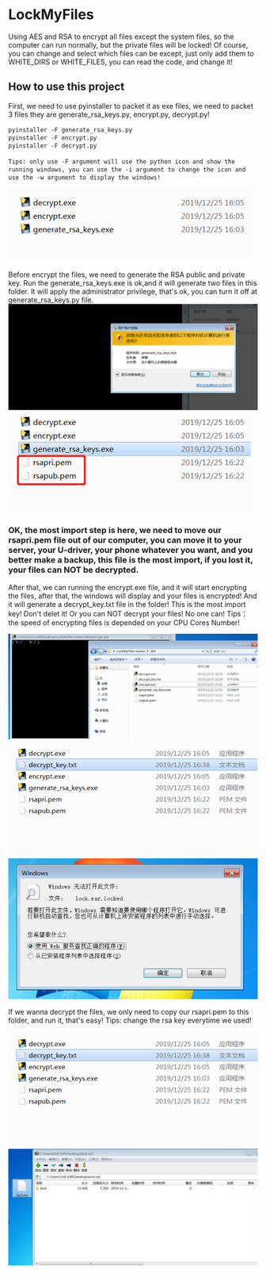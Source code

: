 # LockMyFiles
Using AES and RSA to encrypt all files except the system files, so the computer can run normally, but the private files will be locked! Of course, you can change and select which files can be except, just only add them to WHITE_DIRS or WHITE_FILES, you can read the code, and change it!

## How to use this project

First, we need to use pyinstaller to packet it as exe files, we need to packet 3 files they are generate_rsa_keys.py, encrypt.py, decrypt.py!

	pyinstaller -F generate_rsa_keys.py
	pyinstaller -F encrypt.py
	pyinstaller -F decrypt.py 

	Tips: only use -F argument will use the python icon and show the running windows, you can use the -i argument to change the icon and use the -w argument to display the windows!
![image](https://github.com/PDWR/LockMyFiles/blob/master/images/gen_exe_files.png)

Before encrypt the files, we need to generate the RSA public and private key. Run the generate_rsa_keys.exe is ok,and it will generate two files in this folder. It will apply the administrator privilege, that's ok, you can turn it off at generate_rsa_keys.py file.
![image](https://github.com/PDWR/LockMyFiles/blob/master/images/ask_admin_pri.png)
![image](https://github.com/PDWR/LockMyFiles/blob/master/images/gen_rsa_files.png)

### OK, the most import step is here, we need to move our rsapri.pem file out of our computer, you can move it to your server, your U-driver, your phone whatever you want, and you better make a backup, this file is the most import, if you lost it, your files can NOT be decrypted.

After that, we can running the encrypt.exe file, and it will start encrypting the files, after that, the windows will display and your files is encrypted! And it will generate a decrypt_key.txt file in the folder! This is the most import key! Don't delet it! Or you can NOT decrypt your files! No one can!
	Tips：the speed of encrypting files is depended on your CPU Cores Number! 
	
![image](https://github.com/PDWR/LockMyFiles/blob/master/images/encrypt_files.png)
![image](https://github.com/PDWR/LockMyFiles/blob/master/images/decrypt_keys.png)
![image](https://github.com/PDWR/LockMyFiles/blob/master/images/cannot_open.png)

If we wanna decrypt the files, we only need to copy our rsapri.pem to this folder, and run it, that's easy!
	Tips: change the rsa key everytime we used!
	
![image](https://github.com/PDWR/LockMyFiles/blob/master/images/decrypt_keys.png)
![image](https://github.com/PDWR/LockMyFiles/blob/master/images/file_open.png)







